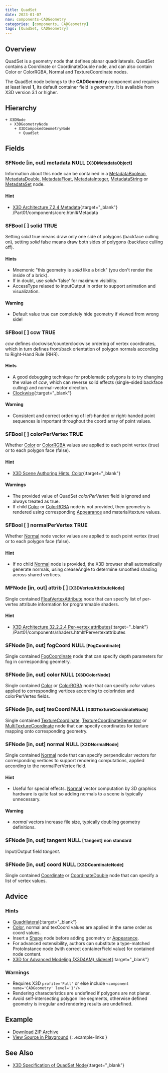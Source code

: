 ```yaml
---
title: QuadSet
date: 2023-01-07
nav: components-CADGeometry
categories: [components, CADGeometry]
tags: [QuadSet, CADGeometry]
---
```

<style>
.post h3 {
  word-spacing: 0.2em;
}
</style>

## Overview

QuadSet is a geometry node that defines planar quadrilaterals. QuadSet contains a Coordinate or CoordinateDouble node, and can also contain Color or ColorRGBA, Normal and TextureCoordinate nodes.

The QuadSet node belongs to the **CADGeometry** component and requires at least level **1,** its default container field is *geometry.* It is available from X3D version 3.1 or higher.

## Hierarchy

```
+ X3DNode
  + X3DGeometryNode
    + X3DComposedGeometryNode
      + QuadSet
```

## Fields

### SFNode [in, out] **metadata** NULL <small>[X3DMetadataObject]</small>

Information about this node can be contained in a [MetadataBoolean](/x_ite/components/core/metadataboolean/), [MetadataDouble](/x_ite/components/core/metadatadouble/), [MetadataFloat](/x_ite/components/core/metadatafloat/), [MetadataInteger](/x_ite/components/core/metadatainteger/), [MetadataString](/x_ite/components/core/metadatastring/) or [MetadataSet](/x_ite/components/core/metadataset/) node.

#### Hint

- [X3D Architecture 7.2.4 Metadata](https://www.web3d.org/specifications/X3Dv4/ISO-IEC19775-1v4-IS){:target="_blank"} /Part01/components/core.html#Metadata

### SFBool [ ] **solid** TRUE

Setting *solid* true means draw only one side of polygons (backface culling on), setting *solid* false means draw both sides of polygons (backface culling off).

#### Hints

- Mnemonic "this geometry is *solid* like a brick" (you don't render the inside of a brick).
- If in doubt, use *solid*='false' for maximum visibility.
- AccessType relaxed to inputOutput in order to support animation and visualization.

#### Warning

- Default value true can completely hide geometry if viewed from wrong side!

### SFBool [ ] **ccw** TRUE

*ccw* defines clockwise/counterclockwise ordering of vertex coordinates, which in turn defines front/back orientation of polygon normals according to Right-Hand Rule (RHR).

#### Hints

- A good debugging technique for problematic polygons is to try changing the value of *ccw*, which can reverse solid effects (single-sided backface culling) and normal-vector direction.
- [Clockwise](https://en.wikipedia.org/wiki/Clockwise){:target="_blank"}

#### Warning

- Consistent and correct ordering of left-handed or right-handed point sequences is important throughout the coord array of point values.

### SFBool [ ] **colorPerVertex** TRUE

Whether [Color](/x_ite/components/rendering/color/) or [ColorRGBA](/x_ite/components/rendering/colorrgba/) values are applied to each point vertex (true) or to each polygon face (false).

#### Hint

- [X3D Scene Authoring Hints, Color](https://www.web3d.org/x3d/content/examples/X3dSceneAuthoringHints.html#Color){:target="_blank"}

#### Warnings

- The provided value of QuadSet *colorPerVertex* field is ignored and always treated as true.
- If child [Color](/x_ite/components/rendering/color/) or [ColorRGBA](/x_ite/components/rendering/colorrgba/) node is not provided, then geometry is rendered using corresponding [Appearance](/x_ite/components/shape/appearance/) and material/texture values.

### SFBool [ ] **normalPerVertex** TRUE

Whether [Normal](/x_ite/components/rendering/normal/) node vector values are applied to each point vertex (true) or to each polygon face (false).

#### Hint

- If no child [Normal](/x_ite/components/rendering/normal/) node is provided, the X3D browser shall automatically generate normals, using creaseAngle to determine smoothed shading across shared vertices.

### MFNode [in, out] **attrib** [ ] <small>[X3DVertexAttributeNode]</small>

Single contained [FloatVertexAttribute](/x_ite/components/shaders/floatvertexattribute/) node that can specify list of per-vertex attribute information for programmable shaders.

#### Hint

- [X3D Architecture 32.2.2.4 Per-vertex attributes](https://www.web3d.org/specifications/X3Dv4/ISO-IEC19775-1v4-IS){:target="_blank"} /Part01/components/shaders.html#Pervertexattributes

### SFNode [in, out] **fogCoord** NULL <small>[FogCoordinate]</small>

Single contained [FogCoordinate](/x_ite/components/environmentaleffects/fogcoordinate/) node that can specify depth parameters for fog in corresponding geometry.

### SFNode [in, out] **color** NULL <small>[X3DColorNode]</small>

Single contained [Color](/x_ite/components/rendering/color/) or [ColorRGBA](/x_ite/components/rendering/colorrgba/) node that can specify *color* values applied to corresponding vertices according to colorIndex and colorPerVertex fields.

### SFNode [in, out] **texCoord** NULL <small>[X3DTextureCoordinateNode]</small>

Single contained [TextureCoordinate](/x_ite/components/texturing/texturecoordinate/), [TextureCoordinateGenerator](/x_ite/components/texturing/texturecoordinategenerator/) or [MultiTextureCoordinate](/x_ite/components/texturing/multitexturecoordinate/) node that can specify coordinates for texture mapping onto corresponding geometry.

### SFNode [in, out] **normal** NULL <small>[X3DNormalNode]</small>

Single contained [Normal](/x_ite/components/rendering/normal/) node that can specify perpendicular vectors for corresponding vertices to support rendering computations, applied according to the normalPerVertex field.

#### Hint

- Useful for special effects. [Normal](/x_ite/components/rendering/normal/) vector computation by 3D graphics hardware is quite fast so adding normals to a scene is typically unnecessary.

#### Warning

- *normal* vectors increase file size, typically doubling geometry definitions.

### SFNode [in, out] **tangent** NULL <small>[Tangent]</small> <small class="blue">non standard</small>

Input/Output field *tangent*.

### SFNode [in, out] **coord** NULL <small>[X3DCoordinateNode]</small>

Single contained [Coordinate](/x_ite/components/rendering/coordinate/) or [CoordinateDouble](/x_ite/components/rendering/coordinatedouble/) node that can specify a list of vertex values.

## Advice

### Hints

- [Quadrilateral](https://en.wikipedia.org/wiki/Quadrilateral){:target="_blank"}
- [Color](/x_ite/components/rendering/color/), normal and texCoord values are applied in the same order as coord values.
- Insert a [Shape](/x_ite/components/shape/shape/) node before adding geometry or [Appearance](/x_ite/components/shape/appearance/).
- For advanced extensibility, authors can substitute a type-matched ProtoInstance node (with correct containerField value) for contained node content.
- [X3D for Advanced Modeling (X3D4AM) slideset](https://x3dgraphics.com/slidesets/X3dForAdvancedModeling/ComputerAidedDesignInterchangeProfile.pdf){:target="_blank"}

### Warnings

- Requires X3D `profile='Full'` or else include `<component name='CADGeometry' level='1'/>`
- Rendering characteristics are undefined if polygons are not planar.
- Avoid self-intersecting polygon line segments, otherwise defined geometry is irregular and rendering results are undefined.

## Example

<x3d-canvas src="https://create3000.github.io/media/examples/CADGeometry/QuadSet/QuadSet.x3d" update="auto"></x3d-canvas>

- [Download ZIP Archive](https://create3000.github.io/media/examples/CADGeometry/QuadSet/QuadSet.zip)
- [View Source in Playground](/x_ite/playground/?url=https://create3000.github.io/media/examples/CADGeometry/QuadSet/QuadSet.x3d)
{: .example-links }

## See Also

- [X3D Specification of QuadSet Node](https://www.web3d.org/documents/specifications/19775-1/V4.0/Part01/components/CADGeometry.html#QuadSet){:target="_blank"}
